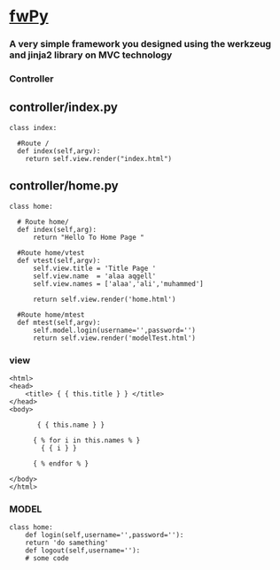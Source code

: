 # [fwPy](https://alaaprog.github.io/fwPy/)
### A very simple framework you designed using the werkzeug and jinja2 library on MVC technology

### Controller
controller/index.py
-------------------


	class index:

	  #Route /
	  def index(self,argv):
		return self.view.render("index.html")


controller/home.py
------------------

	class home:

	  # Route home/
	  def index(self,arg):
	      return "Hello To Home Page "

	  #Route home/vtest
	  def vtest(self,argv):
	      self.view.title = 'Title Page '
	      self.view.name  = 'alaa aqgell'
	      self.view.names = ['alaa','ali','muhammed']

	      return self.view.render('home.html')

	  #Route home/mtest
	  def mtest(self,argv):
	      self.model.login(username='',password='')
	      return self.view.render('modelTest.html')


### view 

	<html>
	<head>
		<title> { { this.title } } </title>
	</head>
	<body>

		   { { this.name } } 

		  { % for i in this.names % }
		    { { i } }

		  { % endfor % }

	</body>
	</html>

### MODEL

	class home:
	    def login(self,username='',password=''):
		return 'do samething'
	    def logout(self,username=''):
		# some code 
